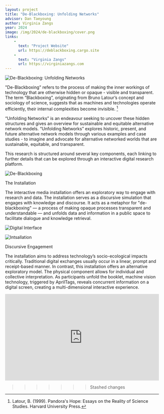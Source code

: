 ```yaml
---
layout: project
title: "De-Blackboxing: Unfolding Networks"
advisor: Dan Taeyoung
author: Virginia Zangs
year: 2024
image: /img/2024/de-blackboxing/cover.png
links:
    -
      text: "Project Website"
      url: https://deblackboxing.cargo.site
    -
      text: "Virginia Zangs"
      url: https://virginiazangs.com
---
```


![De-Blackboxing: Unfolding Networks](/img/2024/de-blackboxing/cover.png)

"De-Blackboxing" refers to the process of making the inner workings of technology that are otherwise hidden or opaque - visible and transparent. The term “Blackboxing”, originating from  Bruno Latour’s concept and sociology of science, suggests that as machines and technologies operate efficiently, their internal complexities become invisible. [^1]

“Unfolding Networks” is an endeavour seeking to uncover these hidden structures and gives an overview for sustainable and equitable alternative network models. “Unfolding Networks” 
explores historic, present, and future alternative network models through various examples and case studies - to imagine and advocate for alternative networked worlds that are sustainable, equitable, and transparent.

This research is structured around several key components, each linking to further details that can be explored through an interactive digital research platform.

![De-Blackboxing](/img/2024/de-blackboxing/CDP_DBUN_Interface.gif)

The Installation

The interactive media installation offers an exploratory way to engage with research and data. The installation serves as a discursive simulation that engages with knowledge and discourse. It acts as a metaphor for "de-blackboxing" — a process of making opaque processes transparent and understandable — and unfolds data and information in a public space to facilitate dialogue and knowledge retrieval.

![Digital Interface](/img/2024/de-blackboxing/CDP_DBUN_1.png)

![Intsallation](/img/2024/de-blackboxing/CDP_DBUN_2.png)

Discursive Engagement

The installation aims to address technology’s socio-ecological impacts critically. Traditional digital exchanges usually occur in a linear, prompt and receipt-based manner. In contrast, this installation offers an alternative exploratory model. The physical component allows for individual and collective interpretation. As participants unfold the booklet, machine vision technology, triggered by AprilTags, reveals concurrent information on a digital screen, creating a multi-dimensional interactive experience.


<iframe
  src="https://youtu.be/qFMgCJSDGUo"
  frameborder="0"
  allow="accelerometer; autoplay; encrypted-media; gyroscope; picture-in-picture; web-share"
  allowfullscreen
  style="aspect-ratio: 16 / 9; width: 100%;">
</iframe>

[^1]: Latour, B. (1999). Pandora's Hope: Essays on the Reality of Science Studies. Harvard University Press.

>>>>>>> Stashed changes
